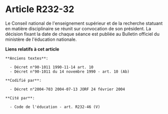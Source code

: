 # Article R232-32

Le Conseil national de l'enseignement supérieur et de la recherche statuant en matière disciplinaire se réunit sur
convocation de son président. La décision fixant la date de chaque séance est publiée au Bulletin officiel du ministère de
l'éducation nationale.

**Liens relatifs à cet article**

	**Anciens textes**:

	  - Décret n°90-1011 1990-11-14 art. 10
	  - Décret n°90-1011 du 14 novembre 1990 - art. 10 (Ab)

	**Codifié par**:

	  - Décret n°2004-703 2004-07-13 JORF 24 février 2004

	**Cité par**:

	  - Code de l'éducation - art. R232-46 (V)
